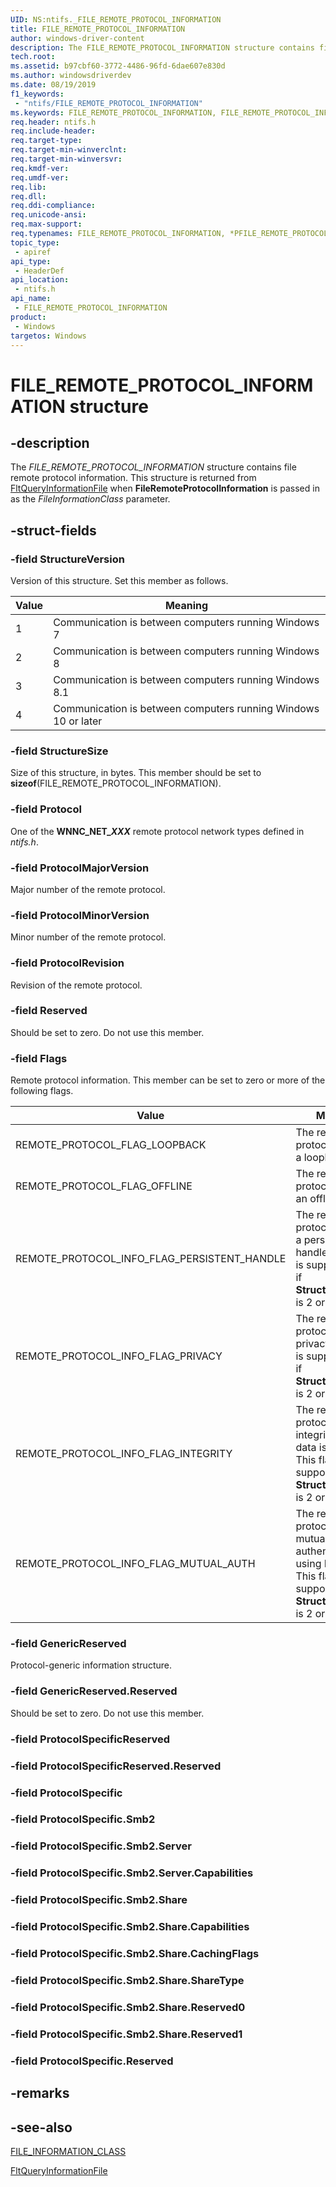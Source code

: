 ```yaml
---
UID: NS:ntifs._FILE_REMOTE_PROTOCOL_INFORMATION
title: FILE_REMOTE_PROTOCOL_INFORMATION
author: windows-driver-content
description: The FILE_REMOTE_PROTOCOL_INFORMATION structure contains file remote protocol information. 
tech.root:
ms.assetid: b97cbf60-3772-4486-96fd-6dae607e830d
ms.author: windowsdriverdev
ms.date: 08/19/2019
f1_keywords:
 - "ntifs/FILE_REMOTE_PROTOCOL_INFORMATION"
ms.keywords: FILE_REMOTE_PROTOCOL_INFORMATION, FILE_REMOTE_PROTOCOL_INFORMATION, *PFILE_REMOTE_PROTOCOL_INFORMATION, 
req.header: ntifs.h
req.include-header:
req.target-type:
req.target-min-winverclnt:
req.target-min-winversvr:
req.kmdf-ver:
req.umdf-ver:
req.lib:
req.dll:
req.ddi-compliance:
req.unicode-ansi:
req.max-support:
req.typenames: FILE_REMOTE_PROTOCOL_INFORMATION, *PFILE_REMOTE_PROTOCOL_INFORMATION
topic_type: 
 - apiref
api_type: 
 - HeaderDef
api_location: 
 - ntifs.h
api_name: 
 - FILE_REMOTE_PROTOCOL_INFORMATION
product: 
 - Windows
targetos: Windows
---
```


# FILE_REMOTE_PROTOCOL_INFORMATION structure

## -description

The *FILE_REMOTE_PROTOCOL_INFORMATION* structure contains file remote protocol information.  This structure is returned from [FltQueryInformationFile](https://docs.microsoft.com/windows-hardware/drivers/ddi/fltkernel/nf-fltkernel-fltqueryinformationfile) when **FileRemoteProtocolInformation** is passed in as the *FileInformationClass* parameter.

## -struct-fields

### -field StructureVersion

Version of this structure. Set this member as follows.

| Value | Meaning |
|-------|---------|
|   1   | Communication is between computers running Windows 7 |
|   2   | Communication is between computers running Windows 8 |
|   3   | Communication is between computers running Windows 8.1 |
|   4   | Communication is between computers running Windows 10 or later |


 
### -field StructureSize

Size of this structure, in bytes. This member should be set to **sizeof**(FILE_REMOTE_PROTOCOL_INFORMATION).

### -field Protocol

One of the **WNNC_NET_*XXX*** remote protocol network types defined in *ntifs.h*.

### -field ProtocolMajorVersion

Major number of the remote protocol.

### -field ProtocolMinorVersion

Minor number of the remote protocol.

### -field ProtocolRevision

Revision of the remote protocol.

### -field Reserved

Should be set to zero. Do not use this member.

### -field Flags

Remote protocol information. This member can be set to zero or more of the following flags.

| Value | Meaning |
| ----- | ------- |
| REMOTE_PROTOCOL_FLAG_LOOPBACK | The remote protocol is using a loopback |
| REMOTE_PROTOCOL_FLAG_OFFLINE | The remote protocol is using an offline cache |
| REMOTE_PROTOCOL_INFO_FLAG_PERSISTENT_HANDLE | The remote protocol is using a persistent handle. This flag is supported only if **StructureVersion** is 2 or higher. |
| REMOTE_PROTOCOL_INFO_FLAG_PRIVACY | The remote protocol is using privacy. This flag is supported only if **StructureVersion** is 2 or higher. |
| REMOTE_PROTOCOL_INFO_FLAG_INTEGRITY | The remote protocol is using integrity so the data is signed. This flag is supported only if **StructureVersion** is 2 or higher. |
| REMOTE_PROTOCOL_INFO_FLAG_MUTUAL_AUTH | The remote protocol is using mutual authentication using Kerberos. This flag is supported only if **StructureVersion** is 2 or higher. |


### -field GenericReserved

Protocol-generic information structure.

### -field GenericReserved.Reserved

Should be set to zero. Do not use this member.

### -field ProtocolSpecificReserved
 
### -field ProtocolSpecificReserved.Reserved
 
### -field ProtocolSpecific
 
### -field ProtocolSpecific.Smb2
 
### -field ProtocolSpecific.Smb2.Server
 
### -field ProtocolSpecific.Smb2.Server.Capabilities
 
### -field ProtocolSpecific.Smb2.Share
 
### -field ProtocolSpecific.Smb2.Share.Capabilities
 
### -field ProtocolSpecific.Smb2.Share.CachingFlags
 
### -field ProtocolSpecific.Smb2.Share.ShareType
 
### -field ProtocolSpecific.Smb2.Share.Reserved0
 
### -field ProtocolSpecific.Smb2.Share.Reserved1
 
### -field ProtocolSpecific.Reserved
 

## -remarks

## -see-also

[FILE_INFORMATION_CLASS](https://docs.microsoft.com/windows-hardware/drivers/ddi/wdm/ne-wdm-_file_information_class)

[FltQueryInformationFile](https://docs.microsoft.com/windows-hardware/drivers/ddi/fltkernel/nf-fltkernel-fltqueryinformationfile)
